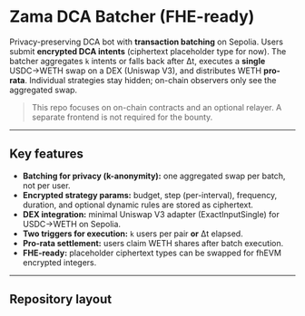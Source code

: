 # Zama DCA Batcher (FHE-ready)

Privacy-preserving DCA bot with **transaction batching** on Sepolia. Users submit **encrypted DCA intents** (ciphertext placeholder type for now). The batcher aggregates `k` intents or falls back after Δt, executes a **single** USDC→WETH swap on a DEX (Uniswap V3), and distributes WETH **pro-rata**. Individual strategies stay hidden; on-chain observers only see the aggregated swap.

> This repo focuses on on-chain contracts and an optional relayer. A separate frontend is not required for the bounty.

---

## Key features

- **Batching for privacy (k-anonymity):** one aggregated swap per batch, not per user.
- **Encrypted strategy params:** budget, step (per-interval), frequency, duration, and optional dynamic rules are stored as ciphertext.
- **DEX integration:** minimal Uniswap V3 adapter (ExactInputSingle) for USDC→WETH on Sepolia.
- **Two triggers for execution:** `k` users per pair **or** Δt elapsed.
- **Pro-rata settlement:** users claim WETH shares after batch execution.
- **FHE-ready:** placeholder ciphertext types can be swapped for fhEVM encrypted integers.

---

## Repository layout


